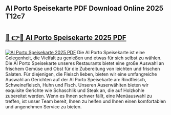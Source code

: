 ## Al Porto Speisekarte PDF Download Online 2025 T12c7

# <h2><a href="http://gc68cf.nevu.top/?p=Al+Porto+Speisekarte">🔗 👉🔴 Al Porto Speisekarte 2025 PDF</a></h2>

[![Al Porto Speisekarte 2025 PDF](https://i.imgur.com/dBaPXMq.png)](http://gc68cf.nevu.top/?p=Al+Porto+Speisekarte)
Die Al Porto Speisekarte ist eine Gelegenheit, die Vielfalt zu genießen und etwas für sich selbst zu wählen. Die Al Porto Speisekarte unseres Restaurants bietet eine große Auswahl an frischem Gemüse und Obst für die Zubereitung von leichten und frischen Salaten. Für diejenigen, die Fleisch lieben, bieten wir eine umfangreiche Auswahl an Gerichten auf der Al Porto Speisekarte an: Rindfleisch, Schweinefleisch, Huhn und Fisch. Unseren Auserwählten bieten wir exquisite Gerichte wie Schaschlik und Steak an, die auf Holzkohle zubereitet werden. Wenn es Ihnen schwer fällt, eine Menüauswahl zu treffen, ist unser Team bereit, Ihnen zu helfen und Ihnen einen komfortablen und angenehmen Service zu bieten.
